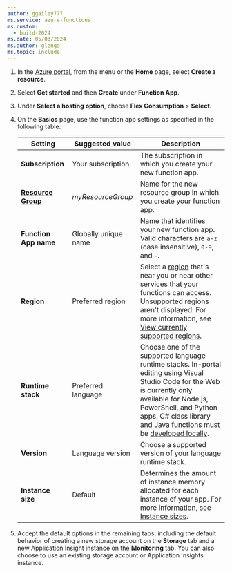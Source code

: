 ```yaml
---
author: ggailey777
ms.service: azure-functions
ms.custom:
  - build-2024
ms.date: 05/03/2024
ms.author: glenga
ms.topic: include
---
```

1. In the [Azure portal](https://portal.azure.com), from the menu or the **Home** page, select **Create a resource**.

1. Select **Get started** and then **Create** under **Function App**.

1. Under **Select a hosting option**, choose **Flex Consumption** > **Select**.   

1. On the **Basics** page, use the function app settings as specified in the following table:

    | Setting      | Suggested value  | Description |
    | ------------ | ---------------- | ----------- |
    | **Subscription** | Your subscription | The subscription in which you create your new function app. |
    | **[Resource Group](../articles/azure-resource-manager/management/overview.md)** |  *myResourceGroup* | Name for the new resource group in which you create your function app. |
    | **Function App name** | Globally unique name | Name that identifies your new function app. Valid characters are `a-z` (case insensitive), `0-9`, and `-`.  |
    |**Region**| Preferred region | Select a [region](https://azure.microsoft.com/regions/) that's near you or near other services that your functions can access. Unsupported regions aren't displayed. For more information, see [View currently supported regions](../articles/azure-functions/flex-consumption-how-to.md#view-currently-supported-regions).|
    | **Runtime stack** | Preferred language | Choose one of the supported language runtime stacks. In-portal editing using Visual Studio Code for the Web is currently only available for Node.js, PowerShell, and Python apps. C# class library and Java functions must be [developed locally](../articles/azure-functions/functions-develop-local.md#local-development-environments).  |
    |**Version**| Language version | Choose a supported version of your language runtime stack. |
    |**Instance size** | Default | Determines the amount of instance memory allocated for each instance of your app. For more information, see [Instance sizes](../articles/azure-functions/flex-consumption-plan.md#instance-sizes).|

1. Accept the default options in the remaining tabs, including the default behavior of creating a new storage account on the **Storage** tab and a new Application Insight instance on the **Monitoring** tab. You can also choose to use an existing storage account or Application Insights instance. 
